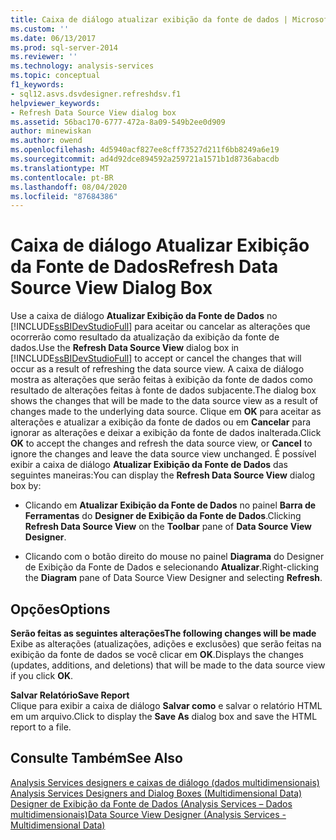 ```yaml
---
title: Caixa de diálogo atualizar exibição da fonte de dados | Microsoft Docs
ms.custom: ''
ms.date: 06/13/2017
ms.prod: sql-server-2014
ms.reviewer: ''
ms.technology: analysis-services
ms.topic: conceptual
f1_keywords:
- sql12.asvs.dsvdesigner.refreshdsv.f1
helpviewer_keywords:
- Refresh Data Source View dialog box
ms.assetid: 56bac170-6777-472a-8a09-549b2ee0d909
author: minewiskan
ms.author: owend
ms.openlocfilehash: 4d5940acf827ee8cff73527d211f6bb8249a6e19
ms.sourcegitcommit: ad4d92dce894592a259721a1571b1d8736abacdb
ms.translationtype: MT
ms.contentlocale: pt-BR
ms.lasthandoff: 08/04/2020
ms.locfileid: "87684386"
---
```

# <a name="refresh-data-source-view-dialog-box"></a><span data-ttu-id="69554-102">Caixa de diálogo Atualizar Exibição da Fonte de Dados</span><span class="sxs-lookup"><span data-stu-id="69554-102">Refresh Data Source View Dialog Box</span></span>
  <span data-ttu-id="69554-103">Use a caixa de diálogo **Atualizar Exibição da Fonte de Dados** no [!INCLUDE[ssBIDevStudioFull](../includes/ssbidevstudiofull-md.md)] para aceitar ou cancelar as alterações que ocorrerão como resultado da atualização da exibição da fonte de dados.</span><span class="sxs-lookup"><span data-stu-id="69554-103">Use the **Refresh Data Source View** dialog box in [!INCLUDE[ssBIDevStudioFull](../includes/ssbidevstudiofull-md.md)] to accept or cancel the changes that will occur as a result of refreshing the data source view.</span></span> <span data-ttu-id="69554-104">A caixa de diálogo mostra as alterações que serão feitas à exibição da fonte de dados como resultado de alterações feitas à fonte de dados subjacente.</span><span class="sxs-lookup"><span data-stu-id="69554-104">The dialog box shows the changes that will be made to the data source view as a result of changes made to the underlying data source.</span></span> <span data-ttu-id="69554-105">Clique em **OK** para aceitar as alterações e atualizar a exibição da fonte de dados ou em **Cancelar** para ignorar as alterações e deixar a exibição da fonte de dados inalterada.</span><span class="sxs-lookup"><span data-stu-id="69554-105">Click **OK** to accept the changes and refresh the data source view, or **Cancel** to ignore the changes and leave the data source view unchanged.</span></span> <span data-ttu-id="69554-106">É possível exibir a caixa de diálogo **Atualizar Exibição da Fonte de Dados** das seguintes maneiras:</span><span class="sxs-lookup"><span data-stu-id="69554-106">You can display the **Refresh Data Source View** dialog box by:</span></span>  
  
-   <span data-ttu-id="69554-107">Clicando em **Atualizar Exibição da Fonte de Dados** no painel **Barra de Ferramentas** do **Designer de Exibição da Fonte de Dados**.</span><span class="sxs-lookup"><span data-stu-id="69554-107">Clicking **Refresh Data Source View** on the **Toolbar** pane of **Data Source View Designer**.</span></span>  
  
-   <span data-ttu-id="69554-108">Clicando com o botão direito do mouse no painel **Diagrama** do Designer de Exibição da Fonte de Dados e selecionando **Atualizar**.</span><span class="sxs-lookup"><span data-stu-id="69554-108">Right-clicking the **Diagram** pane of Data Source View Designer and selecting **Refresh**.</span></span>  
  
## <a name="options"></a><span data-ttu-id="69554-109">Opções</span><span class="sxs-lookup"><span data-stu-id="69554-109">Options</span></span>  
 <span data-ttu-id="69554-110">**Serão feitas as seguintes alterações**</span><span class="sxs-lookup"><span data-stu-id="69554-110">**The following changes will be made**</span></span>  
 <span data-ttu-id="69554-111">Exibe as alterações (atualizações, adições e exclusões) que serão feitas na exibição da fonte de dados se você clicar em **OK**.</span><span class="sxs-lookup"><span data-stu-id="69554-111">Displays the changes (updates, additions, and deletions) that will be made to the data source view if you click **OK**.</span></span>  
  
 <span data-ttu-id="69554-112">**Salvar Relatório**</span><span class="sxs-lookup"><span data-stu-id="69554-112">**Save Report**</span></span>  
 <span data-ttu-id="69554-113">Clique para exibir a caixa de diálogo **Salvar como** e salvar o relatório HTML em um arquivo.</span><span class="sxs-lookup"><span data-stu-id="69554-113">Click to display the **Save As** dialog box and save the HTML report to a file.</span></span>  
  
## <a name="see-also"></a><span data-ttu-id="69554-114">Consulte Também</span><span class="sxs-lookup"><span data-stu-id="69554-114">See Also</span></span>  
 <span data-ttu-id="69554-115">[Analysis Services designers e caixas de diálogo &#40;dados multidimensionais&#41;](analysis-services-designers-and-dialog-boxes-multidimensional-data.md) </span><span class="sxs-lookup"><span data-stu-id="69554-115">[Analysis Services Designers and Dialog Boxes &#40;Multidimensional Data&#41;](analysis-services-designers-and-dialog-boxes-multidimensional-data.md) </span></span>  
 [<span data-ttu-id="69554-116">Designer de Exibição da Fonte de Dados &#40;Analysis Services – Dados multidimensionais&#41;</span><span class="sxs-lookup"><span data-stu-id="69554-116">Data Source View Designer &#40;Analysis Services - Multidimensional Data&#41;</span></span>](data-source-view-designer-analysis-services-multidimensional-data.md)  
  
  
